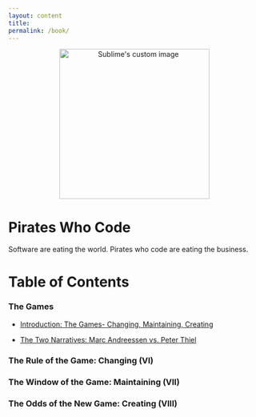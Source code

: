 ```yaml
---
layout: content
title: 
permalink: /book/
---
```


<p align="center">
  <img width="300" height="300" src="https://i.imgur.com/ifM7Lva.png" alt="Sublime's custom image"/>
</p>

# Pirates Who Code 

Software are eating the world. Pirates who code are eating the business.

# Table of Contents

### The Games

- [Introduction: The Games- Changing, Maintaining, Creating](https://medium.com/pirateswhocode/can-you-design-a-market-that-you-can-dominate-7b6690ff46b4)

- [The Two Narratives: Marc Andreessen vs. Peter Thiel](https://allenleein.github.io/brains/2018/11/the-two-narratives)

### The Rule of the Game: Changing (VI)

### The Window of the Game: Maintaining (VII)

### The Odds of the New Game: Creating (VIII)




